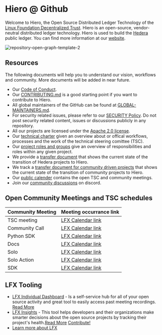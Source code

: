 # Hiero @ Github

Welcome to Hiero, the Open Source Distributed Ledger Technology of the [Linux Foundation Decentralized Trust](https://www.lfdecentralizedtrust.org).
Hiero is an open-source, vendor-neutral distributed ledger technology. Hiero is used to build the [Hedera](https://hedera.com) public ledger.
You can find more information at our [website](https://hiero.org).

![repository-open-graph-template-2](https://github.com/user-attachments/assets/c0a1df9c-2a13-42ec-82ba-5e0df044750e)

## Resources

The following documents will help you to understand our vision, workflows and community. More documents will be added in near future.

- Our [Code of Conduct](https://www.lfdecentralizedtrust.org/code-of-conduct).
- Our [CONTRIBUTING.md](https://github.com/hiero-ledger/.github/blob/main/CONTRIBUTING.md) is a good starting point if you want to contribute to Hiero.
- All global maintainers of the GitHub can be found at [GLOBAL-MAINTAINERS.md](https://github.com/hiero-ledger/.github/blob/main/GLOBAL-MAINTAINERS.md).
- For security related issues, please refer to our [SECURITY Policy](https://github.com/hiero-ledger/.github/blob/main/SECURITY.md). Do not post security related content, issues or discussions publicly in any repository.
- All our projects are licensed under the [Apache 2.0 license](https://github.com/hiero-ledger/.github/blob/main/LICENSE.md).
- Our [technical charter](https://github.com/hiero-ledger/hiero/blob/main/technical-charter.md) given an overview about or offical workflows, processes and the work of the technical steering comittee (TSC).
- Our [project roles and groups](https://github.com/hiero-ledger/governance/blob/main/roles-and-groups.md) give an overview of responsibilities and roles within any given project.
- We provide a [transfer document](https://github.com/hiero-ledger/hiero/blob/main/transition.md) that shows the current state of the transition of Hedera projects to Hiero.
- We track a [transfer document for community driven projects](https://github.com/hiero-ledger/hiero/blob/main/community-transition.md) that shows the current state of the transition of community projects to Hiero.
- Our [public calender](https://zoom-lfx.platform.linuxfoundation.org/meetings/hiero?view=week) contains the open TSC and community meetings.
- Join our [community discussions](https://discord.lfdecentralizedtrust.org/) on discord.

## Open Community Meetings and TSC schedules

| Community Meeting   | Meeting occurrance link                                                                                           |
| ------------------- | ----------------------------------------------------------------------------------------------------------------- |
| TSC meeting         | [LFX Calendar link](https://zoom-lfx.platform.linuxfoundation.org/meetings/hiero?view=week&occurrence=1758031200) |
| Community Call      | [LFX Calendar link](https://zoom-lfx.platform.linuxfoundation.org/meetings/hiero?view=week&occurrence=1758207600) |
| Python SDK          | [LFX Calendar link](https://zoom-lfx.platform.linuxfoundation.org/meetings/hiero?view=week&occurrence=1758117600) |
| Docs                | [LFX Calendar link](https://zoom-lfx.platform.linuxfoundation.org/meetings/hiero?view=week&occurrence=1757516400) |
| Solo                | [LFX Calendar link](https://zoom-lfx.platform.linuxfoundation.org/meetings/hiero?view=week&occurrence=1757433600) |
| Solo Action         | [LFX Calendar link](https://zoom-lfx.platform.linuxfoundation.org/meetings/hiero?view=week&occurrence=1757944800) |
| SDK                 | [LFX Calendar link](https://zoom-lfx.platform.linuxfoundation.org/meetings/hiero?view=week&occurrence=1757340000) |

## LFX Tooling

- [LFX Individual Dashboard](https://openprofile.dev/) - Is a self-service hub for all of your open source activity and great tool to easily access past meeting recordings. [Read More](https://docs.linuxfoundation.org/lfx/my-profile)
- [LFX Insights](https://insights.linuxfoundation.org/) - This tool helps developers and their organizations make smarter decisions about the open source projects by tracking their project's health.[Read More](https://insights.linuxfoundation.org/docs/introduction/what-is-insights/) [Contribute!](https://github.com/linuxfoundation/insights)
- [Learn more about LFX](https://lfx.linuxfoundation.org/)
